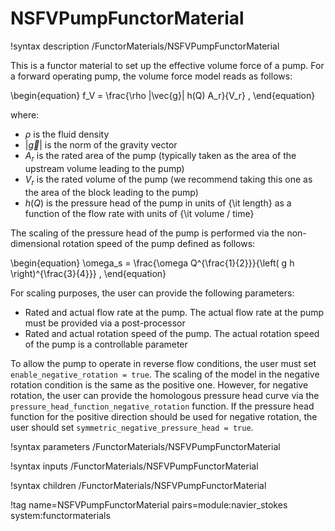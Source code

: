 # NSFVPumpFunctorMaterial

!syntax description /FunctorMaterials/NSFVPumpFunctorMaterial

This is a functor material to set up the effective volume force of a pump. For a forward operating pump, the volume force model reads as follows:

\begin{equation}
  f_V = \frac{\rho |\vec{g}| h(Q) A_r}{V_r} ,
\end{equation}

where:

- $\rho$ is the fluid density
- $|\vec{g}|$ is the norm of the gravity vector
- $A_r$ is the rated area of the pump (typically taken as the area of the upstream volume leading to the pump)
- $V_r$ is the rated volume of the pump (we recommend taking this one as the area of the block leading to the pump)
- $h(Q)$ is the pressure head of the pump in units of {\it length} as a function of the flow rate with units of {\it volume / time}

The scaling of the pressure head of the pump is performed via the non-dimensional rotation speed of the pump defined as follows:

\begin{equation}
  \omega_s = \frac{\omega Q^{\frac{1}{2}}}{\left( g h \right)^{\frac{3}{4}}} ,
\end{equation}

For scaling purposes, the user can provide the following parameters:

- Rated and actual flow rate at the pump. The actual flow rate at the pump must be provided via a post-processor
- Rated and actual rotation speed of the pump. The actual rotation speed of the pump is a controllable parameter

To allow the pump to operate in reverse flow conditions, the user must set `enable_negative_rotation = true`.
The scaling of the model in the negative rotation condition is the same as the positive one.
However, for negative rotation, the user can provide the homologous pressure head curve via the `pressure_head_function_negative_rotation` function.
If the pressure head function for the positive direction should be used for negative rotation, the user should set `symmetric_negative_pressure_head = true`.

!syntax parameters /FunctorMaterials/NSFVPumpFunctorMaterial

!syntax inputs /FunctorMaterials/NSFVPumpFunctorMaterial

!syntax children /FunctorMaterials/NSFVPumpFunctorMaterial

!tag name=NSFVPumpFunctorMaterial pairs=module:navier_stokes system:functormaterials
